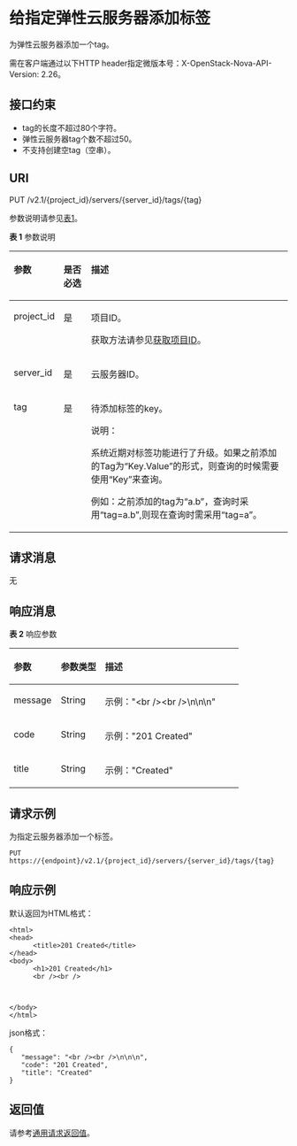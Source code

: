 # 给指定弹性云服务器添加标签<a name="ecs_03_1905"></a>

为弹性云服务器添加一个tag。

需在客户端通过以下HTTP header指定微版本号：X-OpenStack-Nova-API-Version: 2.26。

## 接口约束<a name="zh-cn_topic_0057972840_section31378522222725"></a>

-   tag的长度不超过80个字符。
-   弹性云服务器tag个数不超过50。
-   不支持创建空tag（空串）。

## URI<a name="zh-cn_topic_0057972840_section37794916"></a>

PUT /v2.1/\{project\_id\}/servers/\{server\_id\}/tags/\{tag\}

参数说明请参见[表1](#zh-cn_topic_0057972840_table32475667)。

**表 1**  参数说明

<a name="zh-cn_topic_0057972840_table32475667"></a>
<table><thead align="left"><tr id="zh-cn_topic_0057972840_row44937496"><th class="cellrowborder" valign="top" width="14.729999999999999%" id="mcps1.2.4.1.1"><p id="p5187119"><a name="p5187119"></a><a name="p5187119"></a>参数</p>
</th>
<th class="cellrowborder" valign="top" width="10.11%" id="mcps1.2.4.1.2"><p id="p17503500"><a name="p17503500"></a><a name="p17503500"></a>是否必选</p>
</th>
<th class="cellrowborder" valign="top" width="75.16000000000001%" id="mcps1.2.4.1.3"><p id="p8497414"><a name="p8497414"></a><a name="p8497414"></a>描述</p>
</th>
</tr>
</thead>
<tbody><tr id="zh-cn_topic_0057972840_row1664874"><td class="cellrowborder" valign="top" width="14.729999999999999%" headers="mcps1.2.4.1.1 "><p id="zh-cn_topic_0057972840_p637140"><a name="zh-cn_topic_0057972840_p637140"></a><a name="zh-cn_topic_0057972840_p637140"></a>project_id</p>
</td>
<td class="cellrowborder" valign="top" width="10.11%" headers="mcps1.2.4.1.2 "><p id="zh-cn_topic_0057972840_p51608407"><a name="zh-cn_topic_0057972840_p51608407"></a><a name="zh-cn_topic_0057972840_p51608407"></a>是</p>
</td>
<td class="cellrowborder" valign="top" width="75.16000000000001%" headers="mcps1.2.4.1.3 "><p id="p37593705"><a name="p37593705"></a><a name="p37593705"></a>项目ID。</p>
<p id="p1180512217438"><a name="p1180512217438"></a><a name="p1180512217438"></a>获取方法请参见<a href="获取项目ID.md">获取项目ID</a>。</p>
</td>
</tr>
<tr id="zh-cn_topic_0057972840_row41565035"><td class="cellrowborder" valign="top" width="14.729999999999999%" headers="mcps1.2.4.1.1 "><p id="zh-cn_topic_0057972840_p11324657"><a name="zh-cn_topic_0057972840_p11324657"></a><a name="zh-cn_topic_0057972840_p11324657"></a>server_id</p>
</td>
<td class="cellrowborder" valign="top" width="10.11%" headers="mcps1.2.4.1.2 "><p id="zh-cn_topic_0057972840_p44882061"><a name="zh-cn_topic_0057972840_p44882061"></a><a name="zh-cn_topic_0057972840_p44882061"></a>是</p>
</td>
<td class="cellrowborder" valign="top" width="75.16000000000001%" headers="mcps1.2.4.1.3 "><p id="zh-cn_topic_0057972840_p11568292"><a name="zh-cn_topic_0057972840_p11568292"></a><a name="zh-cn_topic_0057972840_p11568292"></a><span id="text2258121215564"><a name="text2258121215564"></a><a name="text2258121215564"></a>云服务器</span>ID。</p>
</td>
</tr>
<tr id="row074891417316"><td class="cellrowborder" valign="top" width="14.729999999999999%" headers="mcps1.2.4.1.1 "><p id="p874919141739"><a name="p874919141739"></a><a name="p874919141739"></a>tag</p>
</td>
<td class="cellrowborder" valign="top" width="10.11%" headers="mcps1.2.4.1.2 "><p id="p137495141317"><a name="p137495141317"></a><a name="p137495141317"></a>是</p>
</td>
<td class="cellrowborder" valign="top" width="75.16000000000001%" headers="mcps1.2.4.1.3 "><p id="zh-cn_topic_0057972841_p1415044592918"><a name="zh-cn_topic_0057972841_p1415044592918"></a><a name="zh-cn_topic_0057972841_p1415044592918"></a>待添加标签的key。</p>
<div class="note" id="note124521913175616"><a name="note124521913175616"></a><a name="note124521913175616"></a><span class="notetitle"> 说明： </span><div class="notebody"><p id="p1745221311560"><a name="p1745221311560"></a><a name="p1745221311560"></a>系统近期对标签功能进行了升级。如果之前添加的Tag为“Key.Value”的形式，则查询的时候需要使用“Key”来查询。</p>
<p id="p213418685710"><a name="p213418685710"></a><a name="p213418685710"></a>例如：之前添加的tag为“a.b”，查询时采用“tag=a.b”,则现在查询时需采用“tag=a”。</p>
</div></div>
</td>
</tr>
</tbody>
</table>

## 请求消息<a name="zh-cn_topic_0057972840_section9861165814212"></a>

无

## 响应消息<a name="section488222312016"></a>

**表 2**  响应参数

<a name="table1481741123815"></a>
<table><thead align="left"><tr id="row1818614389"><th class="cellrowborder" valign="top" width="20.52%" id="mcps1.2.4.1.1"><p id="p281816120382"><a name="p281816120382"></a><a name="p281816120382"></a>参数</p>
</th>
<th class="cellrowborder" valign="top" width="19.259999999999998%" id="mcps1.2.4.1.2"><p id="p4818161113816"><a name="p4818161113816"></a><a name="p4818161113816"></a>参数类型</p>
</th>
<th class="cellrowborder" valign="top" width="60.22%" id="mcps1.2.4.1.3"><p id="p1281812119386"><a name="p1281812119386"></a><a name="p1281812119386"></a>描述</p>
</th>
</tr>
</thead>
<tbody><tr id="row08181516386"><td class="cellrowborder" valign="top" width="20.52%" headers="mcps1.2.4.1.1 "><p id="p02447191043"><a name="p02447191043"></a><a name="p02447191043"></a>message</p>
</td>
<td class="cellrowborder" valign="top" width="19.259999999999998%" headers="mcps1.2.4.1.2 "><p id="p28181710388"><a name="p28181710388"></a><a name="p28181710388"></a>String</p>
</td>
<td class="cellrowborder" valign="top" width="60.22%" headers="mcps1.2.4.1.3 "><p id="p198186118384"><a name="p198186118384"></a><a name="p198186118384"></a>示例："&lt;br /&gt;&lt;br /&gt;\n\n\n"</p>
</td>
</tr>
<tr id="row1632715121249"><td class="cellrowborder" valign="top" width="20.52%" headers="mcps1.2.4.1.1 "><p id="p0992522849"><a name="p0992522849"></a><a name="p0992522849"></a>code</p>
</td>
<td class="cellrowborder" valign="top" width="19.259999999999998%" headers="mcps1.2.4.1.2 "><p id="p380731391"><a name="p380731391"></a><a name="p380731391"></a>String</p>
</td>
<td class="cellrowborder" valign="top" width="60.22%" headers="mcps1.2.4.1.3 "><p id="p185911751841"><a name="p185911751841"></a><a name="p185911751841"></a>示例："201 Created"</p>
</td>
</tr>
<tr id="row36469141444"><td class="cellrowborder" valign="top" width="20.52%" headers="mcps1.2.4.1.1 "><p id="p972110265417"><a name="p972110265417"></a><a name="p972110265417"></a>title</p>
</td>
<td class="cellrowborder" valign="top" width="19.259999999999998%" headers="mcps1.2.4.1.2 "><p id="p137983418919"><a name="p137983418919"></a><a name="p137983418919"></a>String</p>
</td>
<td class="cellrowborder" valign="top" width="60.22%" headers="mcps1.2.4.1.3 "><p id="p145901953949"><a name="p145901953949"></a><a name="p145901953949"></a>示例："Created"</p>
</td>
</tr>
</tbody>
</table>

## 请求示例<a name="section204251290013"></a>

为指定云服务器添加一个标签。

```
PUT https://{endpoint}/v2.1/{project_id}/servers/{server_id}/tags/{tag}
```

## 响应示例<a name="section38861442507"></a>

默认返回为HTML格式：

```
<html>
<head>
      <title>201 Created</title>
</head>
<body>
      <h1>201 Created</h1>
      <br /><br />



</body>
</html>
```

json格式：

```
{
   "message": "<br /><br />\n\n\n",
   "code": "201 Created",
   "title": "Created"
}
```

## 返回值<a name="zh-cn_topic_0057972840_ecs_03_0202_section22960139"></a>

请参考[通用请求返回值](通用请求返回值.md)。

